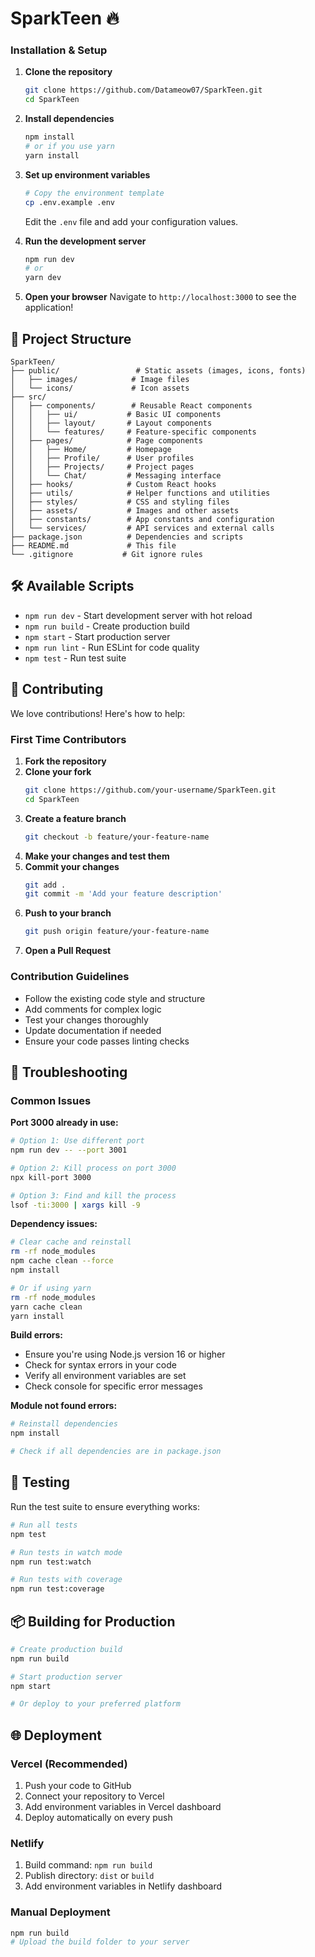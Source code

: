 # SparkTeen 🔥

### Installation & Setup

1. **Clone the repository**
   ```bash
   git clone https://github.com/Datameow07/SparkTeen.git
   cd SparkTeen
   ```

2. **Install dependencies**
   ```bash
   npm install
   # or if you use yarn
   yarn install
   ```

3. **Set up environment variables**
   ```bash
   # Copy the environment template
   cp .env.example .env
   ```
   Edit the `.env` file and add your configuration values.

4. **Run the development server**
   ```bash
   npm run dev
   # or
   yarn dev
   ```

5. **Open your browser**
   Navigate to `http://localhost:3000` to see the application!

## 📁 Project Structure

```
SparkTeen/
├── public/                 # Static assets (images, icons, fonts)
│   ├── images/            # Image files
│   └── icons/             # Icon assets
├── src/
│   ├── components/        # Reusable React components
│   │   ├── ui/           # Basic UI components
│   │   ├── layout/       # Layout components
│   │   └── features/     # Feature-specific components
│   ├── pages/            # Page components
│   │   ├── Home/         # Homepage
│   │   ├── Profile/      # User profiles
│   │   ├── Projects/     # Project pages
│   │   └── Chat/         # Messaging interface
│   ├── hooks/            # Custom React hooks
│   ├── utils/            # Helper functions and utilities
│   ├── styles/           # CSS and styling files
│   ├── assets/           # Images and other assets
│   ├── constants/        # App constants and configuration
│   └── services/         # API services and external calls
├── package.json          # Dependencies and scripts
├── README.md             # This file
└── .gitignore           # Git ignore rules
```

## 🛠️ Available Scripts

- `npm run dev` - Start development server with hot reload
- `npm run build` - Create production build
- `npm start` - Start production server
- `npm run lint` - Run ESLint for code quality
- `npm test` - Run test suite

## 👥 Contributing

We love contributions! Here's how to help:

### First Time Contributors
1. **Fork the repository**
2. **Clone your fork**
   ```bash
   git clone https://github.com/your-username/SparkTeen.git
   cd SparkTeen
   ```
3. **Create a feature branch**
   ```bash
   git checkout -b feature/your-feature-name
   ```
4. **Make your changes and test them**
5. **Commit your changes**
   ```bash
   git add .
   git commit -m 'Add your feature description'
   ```
6. **Push to your branch**
   ```bash
   git push origin feature/your-feature-name
   ```
7. **Open a Pull Request**

### Contribution Guidelines
- Follow the existing code style and structure
- Add comments for complex logic
- Test your changes thoroughly
- Update documentation if needed
- Ensure your code passes linting checks

## 🐛 Troubleshooting

### Common Issues

**Port 3000 already in use:**
```bash
# Option 1: Use different port
npm run dev -- --port 3001

# Option 2: Kill process on port 3000
npx kill-port 3000

# Option 3: Find and kill the process
lsof -ti:3000 | xargs kill -9
```

**Dependency issues:**
```bash
# Clear cache and reinstall
rm -rf node_modules
npm cache clean --force
npm install

# Or if using yarn
rm -rf node_modules
yarn cache clean
yarn install
```

**Build errors:**
- Ensure you're using Node.js version 16 or higher
- Check for syntax errors in your code
- Verify all environment variables are set
- Check console for specific error messages

**Module not found errors:**
```bash
# Reinstall dependencies
npm install

# Check if all dependencies are in package.json
```

## 🧪 Testing

Run the test suite to ensure everything works:

```bash
# Run all tests
npm test

# Run tests in watch mode
npm run test:watch

# Run tests with coverage
npm run test:coverage
```

## 📦 Building for Production

```bash
# Create production build
npm run build

# Start production server
npm start

# Or deploy to your preferred platform
```

## 🌐 Deployment

### Vercel (Recommended)
1. Push your code to GitHub
2. Connect your repository to Vercel
3. Add environment variables in Vercel dashboard
4. Deploy automatically on every push

### Netlify
1. Build command: `npm run build`
2. Publish directory: `dist` or `build`
3. Add environment variables in Netlify dashboard

### Manual Deployment
```bash
npm run build
# Upload the build folder to your server
```
